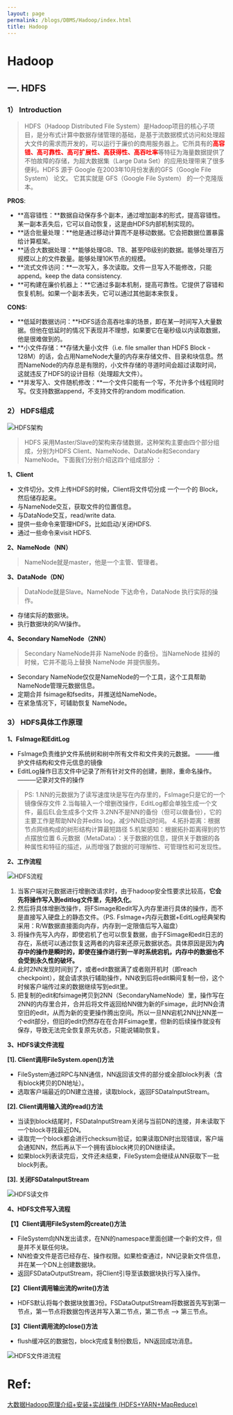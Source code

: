 ```yaml
---
layout: page
permalink: /blogs/DBMS/Hadoop/index.html
title: Hadoop
---
```


# Hadoop

## 一. HDFS

### **1） Introduction**

> HDFS（Hadoop Distributed File System）是Hadoop项目的核心子项目，是分布式计算中数据存储管理的基础，是基于流数据模式访问和处理超大文件的需求而开发的，可以运行于廉价的商用服务器上。它所具有的<span style="color: red;">**高容错、高可靠性、高可扩展性、高获得性、高吞吐率**</span>等特征为海量数据提供了不怕故障的存储，为超大数据集（Large Data Set）的应用处理带来了很多便利。HDFS 源于 Google 在2003年10月份发表的GFS（Google File System） 论文。 它其实就是 GFS（Google File System） 的一个克隆版本。

**PROS**:

- **高容错性：**数据自动保存多个副本，通过增加副本的形式，提高容错性。某一副本丢失后，它可以自动恢复，这是由HDFS内部机制实现的。
- **适合批量处理：**他是通过移动计算而不是移动数据。它会把数据位置暴露给计算框架。
- **适合大数据处理：**能够处理GB、TB、甚至PB级别的数据。能够处理百万规模以上的文件数量。能够处理10K节点的规模。
- **流式文件访问：**一次写入，多次读取。文件一旦写入不能修改，只能append。keep the data consistency.
- **可构建在廉价机器上：**它通过多副本机制，提高可靠性。它提供了容错和恢复机制。如果一个副本丢失，它可以通过其他副本来恢复。

**CONS:**

- **低延时数据访问：**HDFS适合高吞吐率的场景，即在某一时间写入大量数据。但他在低延时的情况下表现并不理想，如果要它在毫秒级以内读取数据，他是很难做到的。
- **小文件存储：**存储大量小文件（i.e. file smaller than HDFS Block - 128M）的话，会占用NameNode大量的内存来存储文件、目录和块信息。然而NameNode的内存总是有限的，小文件存储的寻道时间会超过读取时间，这就违反了HDFS的设计目标（处理超大文件）。
- **并发写入、文件随机修改：**一个文件只能有一个写，不允许多个线程同时写。仅支持数据append，不支持文件的random modification.

### **2） HDFS组成**

![HDFS架构](https://drunkcat69.github.io/images/DBMS/Hadoop/HDFS架构.png)

> HDFS 采用Master/Slave的架构来存储数据，这种架构主要由四个部分组成，分别为HDFS Client、NameNode、DataNode和Secondary NameNode。下面我们分别介绍这四个组成部分 ：

**1、Client**

- 文件切分。文件上传HDFS的时候，Client将文件切分成 一个一个的 Block，然后储存起来。
- 与NameNode交互，获取文件的位置信息。
- 与DataNode交互，read/write data.
- 提供一些命令来管理HDFS，比如启动/关闭HDFS.
- 通过一些命令来visit HDFS.

**2、NameNode（NN）**

> NameNode就是master，他是一个主管、管理者。

**3、DataNode（DN）**

> DataNode就是Slave。NameNode 下达命令，DataNode 执行实际的操作。

- 存储实际的数据块。
- 执行数据块的R/W操作。

**4、Secondary NameNode（2NN）**

> Secondary NameNode并非 NameNode 的备份。当NameNode 挂掉的时候，它并不能马上替换 NameNode 并提供服务。

- Secondary NameNode仅仅是NameNode的一个工具，这个工具帮助NameNode管理元数据信息。
- 定期合并 fsimage和fsedits，并推送给NameNode。
- 在紧急情况下，可辅助恢复 NameNode。

### **3） HDFS具体工作原理**

**1、Fslmage和EditLog**

- FsImage负责维护文件系统树和树中所有文件和文件夹的元数据。
  ———维护文件结构和文件元信息的镜像
- EditLog操作日志文件中记录了所有针对文件的创建，删除，重命名操作。
  ———记录对文件的操作

> PS:
> 1.NN的元数据为了读写速度块是写在内存里的，FsImage只是它的一个镜像保存文件
> 2.当每输入一个增删改操作，EditLog都会单独生成一个文件，最后EL会生成多个文件
> 3.2NN不是NN的备份（但可以做备份），它的主要工作是帮助NN合并edits log，减少NN启动时间。
> 4.拓扑距离：根据节点网络构成的树形结构计算最短路径
> 5.机架感知：根据拓扑距离得到的节点摆放位置
> 6.元数据（MetaData）：关于数据的信息，提供关于数据的各种属性和特征的描述，从而增强了数据的可理解性、可管理性和可发现性。

**2、工作流程**

![HDFS流程](https://drunkcat69.github.io/images/DBMS/Hadoop/HDFS流程.png)

1. 当客户端对元数据进行增删改请求时，由于hadoop安全性要求比较高，**它会先将操作写入到editlog文件里，先持久化**。
2. 然后将具体增删改操作，将FSimage和edit写入内存里进行具体的操作，而不是直接写入硬盘上的静态文件。（PS. FsImage+内存元数据+EditLog经典架构采用：R/W数据直接面向内存，内存到一定限值后写入磁盘）
3. 将操作先写入内存，即使宕机了也可以恢复数据，由于FSimage和edit日志的存在，系统可以通过恢复这两者的内容来还原元数据状态。具体原因是因为**内存中的操作是瞬时的，即使在操作进行到一半时系统宕机，内存中的数据也不会受到永久性的破坏。**
4. 此时2NN发现时间到了，或者edit数据满了或者刚开机时（即reach checkpoint），就会请求执行辅助操作，NN收到后将edit瞬间复制一份，这个时候客户端传过来的数据继续写到edit里。
5. 把复制的edit和fsimage拷贝到2NN（SecondaryNameNode）里，操作写在2NN的内存里合并，合并后将文件返回给NN做为新的Fsimage，此时NN会清空旧的edit，从而为新的变更操作腾出空间。所以一旦NN宕机2NN比NN差一个edit部分，但旧的edit仍然存在在合并Fsimage里，但新的后续操作就没有保存，导致无法完全恢复原先状态，只能说辅助恢复。

**3、HDFS读文件流程**

**[1]. Client调用FileSystem.open()方法**

- FileSystem通过RPC与NN通信，NN返回该文件的部分或全部block列表（含有block拷贝的DN地址）。
- 选取客户端最近的DN建立连接，读取block，返回FSDataInputStream。   

**[2]. Client调用输入流的read()方法**

- 当读到block结尾时，FSDataInputStream关闭与当前DN的连接，并未读取下一个block寻找最近DN。
- 读取完一个block都会进行checksum验证，如果读取DN时出现错误，客户端会通知NN，然后再从下一个拥有该block拷贝的DN继续读。
- 如果block列表读完后，文件还未结束，FileSystem会继续从NN获取下一批block列表。

**[3]. 关闭FSDataInputStream**

![HDFS读文件](https://drunkcat69.github.io/images/DBMS/Hadoop/HDFS读文件.png)

**4、HDFS文件写入流程**

**【1】Client调用FileSystem的create()方法**

- FileSystem向NN发出请求，在NN的namespace里面创建一个新的文件，但是并不关联任何块。
- NN检查文件是否已经存在、操作权限。如果检查通过，NN记录新文件信息，并在某一个DN上创建数据块。
- 返回FSDataOutputStream，将Client引导至该数据块执行写入操作。

**【2】Client调用输出流的write()方法**

- HDFS默认将每个数据块放置3份。FSDataOutputStream将数据首先写到第一节点，第一节点将数据包传送并写入第二节点，第二节点 --> 第三节点。

**【3】Client调用流的close()方法**

- flush缓冲区的数据包，block完成复制份数后，NN返回成功消息。

![HDFS文件进流程](https://drunkcat69.github.io/images/DBMS/Hadoop/HDFS文件进流程.png)





# Ref:

[大数据Hadoop原理介绍+安装+实战操作 (HDFS+YARN+MapReduce)](https://www.cnblogs.com/liugp/p/16101242.html#1hdfs%E5%AE%9E%E6%88%98%E6%93%8D%E4%BD%9C)

